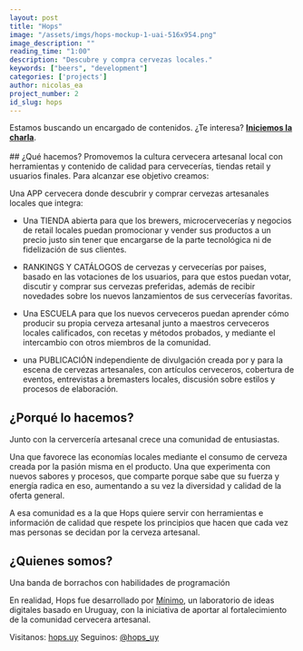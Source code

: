 ```yaml
---
layout: post
title: "Hops"
image: "/assets/imgs/hops-mockup-1-uai-516x954.png"
image_description: ""
reading_time: "1:00"
description: "Descubre y compra cervezas locales."
keywords: ["beers", "development"]
categories: ['projects']
author: nicolas_ea
project_number: 2
id_slug: hops
---
```

<div class="alert alert-warning text-center" role="alert">Estamos buscando un encargado de contenidos. ¿Te interesa? <a href="mailto:{{ site.email }}" rel="nofollow" target="_blank"><strong><span class="text-nowrap"><i class="fas fa-hand-point-right mr-1"></i>Iniciemos</span> la charla</strong></a>.</div>

<br>
## ¿Qué hacemos?
Promovemos la cultura cervecera artesanal local con herramientas y contenido de calidad para cervecerías, tiendas retail y usuarios finales. Para alcanzar ese objetivo creamos:

Una <span class='bg-black text-uppercase'><i class="fa fa-mobile mr-1" aria-hidden="true"></i>APP cervecera</span> donde descubrir y comprar cervezas artesanales locales que integra:

* Una <span class='bg-black text-uppercase'><i class="fas fa-shopping-cart mr-1"></i>TIENDA</span> abierta para que los brewers, microcervecerías y negocios de retail locales puedan promocionar y vender sus productos a un precio justo sin tener que encargarse de la parte tecnológica ni de fidelización de sus clientes.
* <span class='bg-black text-uppercase'><i class="fas fa-medal mr-1"></i>RANKINGS Y CATÁLOGOS</span> de cervezas y cervecerías por paises, basado en las votaciones de los usuarios, para que estos puedan votar, discutir y comprar sus cervezas preferidas, además de recibir novedades sobre los nuevos lanzamientos de sus cervecerías favoritas.
* Una <span class='bg-black text-uppercase'><i class="fas fa-graduation-cap mr-1"></i>ESCUELA</span> para que los nuevos cerveceros puedan aprender cómo producir su propia cerveza artesanal junto a maestros cerveceros locales calificados, con recetas y métodos probados, y mediante el intercambio con otros miembros de la comunidad.

* <i class="fa fa-plus mr-1" aria-hidden="true"></i>una <span class='bg-black text-uppercase'>PUBLICACIÓN</span> independiente de divulgación creada por y para la escena de cervezas artesanales, con artículos cerveceros, cobertura de eventos, entrevistas a bremasters locales, discusión sobre estilos y procesos de elaboración.

## ¿Porqué lo hacemos?
Junto con la cervercería artesanal crece una comunidad de entusiastas.

Una que favorece las economías locales mediante el consumo de cerveza creada por la pasión misma en el producto. Una que experimenta con nuevos sabores y procesos, que comparte porque sabe que su fuerza y energía radica en eso, aumentando a su vez la diversidad y calidad de la oferta general.

A esa comunidad es a la que Hops quiere servir con herramientas e información de calidad que respete los principios que hacen que cada vez mas personas se decidan por la cerveza artesanal.

## ¿Quienes somos?
Una banda de borrachos con habilidades de programación <i class="fas fa-grin-beam-sweat"></i>

En realidad, Hops fue desarrollado por <a href="https://minimo.io"><i class="fas fa-circle mr-1" style="color:black;"></i>Mínimo</a>, un laboratorio de ideas digitales basado en Uruguay, con la iniciativa de aportar al fortalecimiento de la comunidad cervecera artesanal.

Visitanos: <i class="fas fa-external-link-square-alt mr-1"></i>[hops.uy](https://hops.uy/)
Seguinos: <i class="fab fa-instagram-square mr-1"></i>[@hops_uy](https://www.instagram.com/hops_uy/)
